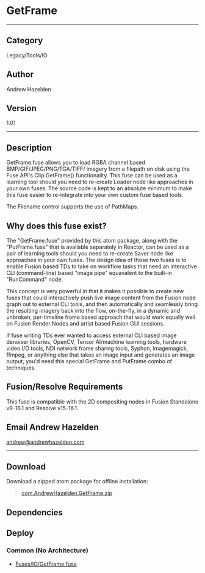 # GetFrame
___

## Category
Legacy/Tools/IO

## Author
Andrew Hazelden

## Version
1.01

___

## Description
<p>GetFrame.fuse allows you to load RGBA channel based BMP/GIF/JPEG/PNG/TGA/TIFF/ imagery from a filepath on disk using the Fuse API's Clip:GetFrame() functionality. This fuse can be used as a learning tool should you need to re-create Loader node like approaches in your own fuses. The source code is kept to an absolute minimum to make this fuse easier to re-integrate into your own custom fuse based tools.</p>

<p>The Filename control supports the use of PathMaps.</p>

<h2>Why does this fuse exist?</h2>

<p>The "GetFrame.fuse" provided by this atom package, along with the "PutFrame.fuse" that is available separately in Reactor, can be used as a pair of learning tools should you need to re-create Saver node like approaches in your own fuses. The design idea of those two fuses is to enable Fusion based TDs to take on workflow tasks that need an interactive CLI (command-line) based "image pipe" equavalent to the built-in "RunCommand" node.</p>

<p>This concept is very powerful in that it makes it possible to create new fuses that could interactively push live image content from the Fusion node graph out to external CLI tools, and then automatically and seamlessly bring the resulting imagery back into the flow, on-the-fly, in a dynamic and unbroken, per-timeline frame based approach that would work equally well on Fusion Render Nodes and artist based Fusion GUI sessions.</p>

<p>If fuse writing TDs ever wanted to access external CLI based image denoiser libraries, OpenCV, Tensor AI/machine learning tools, hardware video I/O tools, NDI network frame sharing tools, Syphon, imagemagick, ffmpeg, or anything else that takes an image input and generates an image output, you'd need this special GetFrame and PutFrame combo of techniques.</p>


<h2>Fusion/Resolve Requirements</h2>

<p>This fuse is compatible with the 2D compositing nodes in Fusion Standalone v9-16.1 and Resolve v15-16.1.</p>

<h2>Email Andrew Hazelden</h2>
<p><a href="mailto:andrew@andrewhazelden.com">andrew@andrewhazelden.com</a></p>

___

## Download

Download a zipped atom package for offline installation:
> [com.AndrewHazelden.GetFrame.zip](https://gitlab.com/WeSuckLess/Reactor/-/archive/master/Reactor-master.zip?path=Atoms/com.AndrewHazelden.GetFrame)  

## Dependencies

## Deploy

### Common (No Architecture)

<ul>
<li><a href="https://gitlab.com/WeSuckLess/Reactor/-/blob/master/Atoms/com.AndrewHazelden.GetFrame/Fuses/IO/GetFrame.fuse?ref_type=heads">Fuses/IO/GetFrame.fuse</a></li>
</ul>
